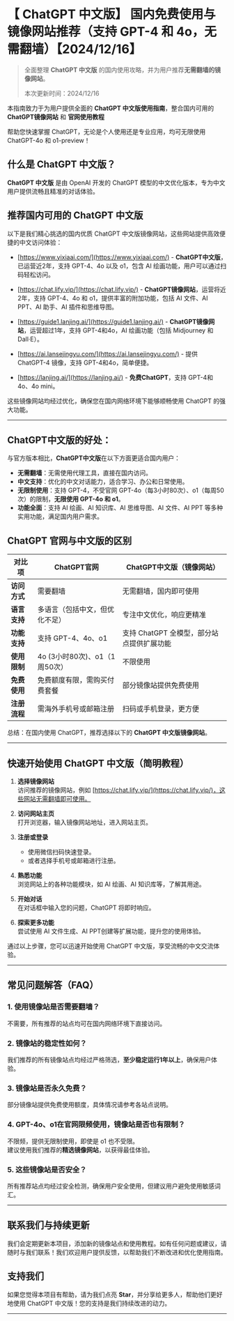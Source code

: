 # 【 ChatGPT 中文版】 国内免费使用与镜像网站推荐（支持 GPT-4 和 4o，无需翻墙）【2024/12/16】

> 全面整理 **ChatGPT 中文版** 的国内使用攻略，并为用户推荐**无需翻墙的镜像网站**。
> 
> 本次更新时间：2024/12/16  

本指南致力于为用户提供全面的 **ChatGPT 中文版使用指南**，整合国内可用的 **ChatGPT镜像网站** 和 **官网使用教程**

帮助您快速掌握 ChatGPT，无论是个人使用还是专业应用，均可无限使用 ChatGPT-4o 和 o1-preview！

## 什么是 ChatGPT 中文版？
**ChatGPT 中文版** 是由 OpenAI 开发的 ChatGPT 模型的中文优化版本，专为中文用户提供流畅且精准的对话体验。

## 推荐国内可用的 ChatGPT 中文版

以下是我们精心挑选的国内优质 ChatGPT 中文版镜像网站，这些网站提供高效便捷的中文访问体验：

- [https://www.yixiaai.com/](https://www.yixiaai.com/) - **ChatGPT中文版**，已运营近2年，支持 GPT-4、4o 以及 o1，包含 AI 绘画功能，用户可以通过扫码轻松访问。

- [https://chat.lify.vip/](https://chat.lify.vip/) - **ChatGPT镜像网站**，运营将近2年，支持 GPT-4、4o 和 o1，提供丰富的附加功能，包括 AI 文件、AI PPT、AI 助手、AI 插件和思维导图。

- [https://guide1.lanjing.ai/](https://guide1.lanjing.ai/) - **ChatGPT镜像网站**，运营超过1年，支持 GPT-4和4o，AI 绘画功能（包括 Midjourney 和 Dall·E）。

- [https://ai.lansejingyu.com/](https://ai.lansejingyu.com/) - 提供 ChatGPT-4 镜像，支持 GPT-4和4o，简单便捷。

- [https://lanjing.ai/](https://lanjing.ai/) - **免费ChatGPT**，支持 GPT-4和4o、4o mini。

这些镜像网站均经过优化，确保您在国内网络环境下能够顺畅使用 ChatGPT 的强大功能。

---

## ChatGPT中文版的好处：

与官方版本相比，**ChatGPT中文版**在以下方面更适合国内用户：

- **无需翻墙**：无需使用代理工具，直接在国内访问。
- **中文支持**：优化的中文对话能力，适合学习、办公和日常使用。
- **无限制使用**：支持 GPT-4，不受官网 GPT-4o（每3小时80次）、o1（每周50次）的限制，**无限使用 GPT-4o 和 o1**。
- **功能全面**：支持 AI 绘画、AI 知识库、AI 思维导图、AI 文件、AI PPT 等多种实用功能，满足国内用户需求。

## ChatGPT 官网与中文版的区别

| 对比项 | ChatGPT官网 | ChatGPT中文版（镜像网站）|
|-------- |-------- |-------- |
| **访问方式** | 需要翻墙 | 无需翻墙，国内即可使用 |
| **语言支持** | 多语言（包括中文，但优化不足） | 专注中文优化，响应更精准 |
| **功能支持** | 支持 GPT-4、4o、o1 | 支持 ChatGPT 全模型，部分站点提供扩展功能 |
| **使用限制** | 4o (3小时80次)、o1（1周50次） | 不限使用 |
| **免费使用** | 免费额度有限，需购买付费套餐 | 部分镜像站提供免费使用 |
| **注册流程** | 需海外手机号或邮箱注册 | 扫码或手机登录，更方便 |

总结：在国内使用 ChatGPT，推荐选择以下的 **ChatGPT 中文版镜像网站**。

---

## 快速开始使用 ChatGPT 中文版（简明教程）

1. **选择镜像网站**  
   访问推荐的镜像网站，例如 [https://chat.lify.vip/](https://chat.lify.vip/)，这些网站无需翻墙即可使用。

2. **访问网站主页**  
   打开浏览器，输入镜像网站地址，进入网站主页。

3. **注册或登录**  
   - 使用微信扫码快速登录。
   - 或者选择手机号或邮箱进行注册。

4. **熟悉功能**  
   浏览网站上的各种功能模块，如 AI 绘画、AI 知识库等，了解其用途。

5. **开始对话**  
   在对话框中输入您的问题，ChatGPT 将即时响应。

6. **探索更多功能**  
   尝试使用 AI 文件生成、AI PPT创建等扩展功能，提升您的使用体验。

通过以上步骤，您可以迅速开始使用 ChatGPT 中文版，享受流畅的中文交流体验。

---

## 常见问题解答（FAQ）
### 1. 使用镜像站是否需要翻墙？
不需要，所有推荐的站点均可在国内网络环境下直接访问。

### 2. 镜像站的稳定性如何？
我们推荐的所有镜像站点均经过严格筛选，**至少稳定运行1年以上**，确保用户体验。

### 3. 镜像站是否永久免费？
部分镜像站提供免费使用额度，具体情况请参考各站点说明。

### 4. GPT-4o、o1在官网限频使用，镜像站是否也有限制？
不限频，提供无限制使用，即使是 o1 也不受限。  
建议使用我们推荐的**精选镜像网站**，以获得最佳体验。

### 5. 这些镜像站是否安全？
所有推荐站点均经过安全检测，确保用户安全使用，但建议用户避免使用敏感词汇。

---

## 联系我们与持续更新

我们会定期更新本项目，添加新的镜像站点和使用教程。如有任何问题或建议，请随时与我们联系！我们欢迎用户提供反馈，以帮助我们不断改进和优化使用指南。

## 支持我们

如果您觉得本项目有帮助，请为我们点亮 **Star**，并分享给更多人，帮助他们更好地使用 ChatGPT 中文版！您的支持是我们持续改进的动力。

---
